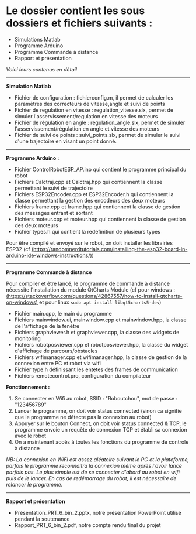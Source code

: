 # Le dossier contient les sous dossiers et fichiers suivants :

* Simulations Matlab
* Programme Arduino
* Programme Commande à distance
* Rapport et présentation

*Voici leurs contenus en détail*

----

**Simulation Matlab**

* Fichier de configuration : fichierconfig.m, il permet de calculer les paramètres des correcteurs de vitesse,angle et suivi de points
* Fichier de regulation en vitesse : regulation_vitesse.slx, permet de simuler l'asservissement/regulation en vitesse des moteurs
* Fichier de régulation en angle : regulation_angle.slx, permet de simuler l'asservissement/régulation en angle et vitesse des moteurs
* Fichier de suivi de points : suivi_points.slx, permet de simuler le suivi d'une trajectoire en visant un point donné.

----

**Programme Arduino :**

* Fichier ControlRobotESP_AP.ino qui contient le programme principal du robot
* Fichiers Calctraj.cpp et Calctraj.hpp qui contiennent la classe permettant le suivi de trajectoire
* Fichiers ESP32Encoder.cpp et ESP32Encoder.h qui contiennent la classe permettant la gestion des encodeurs des deux moteurs
* Fichiers frame.cpp et frame.hpp qui contiennent la classe de gestion des messages entrant et sortant
* Fichiers moteur.cpp et moteur.hpp qui contiennent la classe de gestion des deux moteurs 
* Fichier types.h qui contient la redefinition de plusieurs types
	
Pour être compilé et envoyé sur le robot, on doit installer les librairies ESP32 (cf [(https://randomnerdtutorials.com/installing-the-esp32-board-in-arduino-ide-windows-instructions/)](https://randomnerdtutorials.com/installing-the-esp32-board-in-arduino-ide-windows-instructions/))

----

**Programme Commande à distance**

Pour compiler et être lancé, le programme de commande à distance nécessite l'installation du module QtCharts Module (cf pour windows : [(https://stackoverflow.com/questions/42867557/how-to-install-qtcharts-on-windows)](https://stackoverflow.com/questions/42867557/how-to-install-qtcharts-on-windows) et pour linux ```sudo apt install libqt5charts5-dev```)

* Fichier main.cpp, le main du programme
* Fichiers mainwindow.ui, mainwindow.cpp et mainwindow.hpp, la classe de l'affichage de la fenêtre
* Fichiers graphviewer.h et graphviewer.cpp, la classe des widgets de monitoring 
* Fichiers robotposviewer.cpp et robotposviewer.hpp, la classe du widget d'affichage de parcours/obstacles
* Fichiers wifimanager.cpp et wifimanager.hpp, la classe de gestion de la connexion entre PC et robot via wifi
* Fichier type.h définissant les entetes des frames de communication
* Fichiers remotecontrol.pro, configuration du compilateur


**Fonctionnement :**
1. Se connecter en Wifi au robot, SSID : "Roboutchou", mot de passe : "123456789"
1. Lancer le programme, on doit voir status connected (sinon ca signifie que le programme ne détecte pas la connexion au robot)
1. Appuyer sur le bouton Connect, on doit voir status connected & TCP, le programme envoie un requête de connexion TCP et établi sa connexion avec le robot
1. On a maintenant accès à toutes les fonctions du programme de controle à distance


*NB: La connexion en WiFi est assez aléatoire suivant le PC et la plateforme, parfois le programme reconnaitra la connexion même après l'avoir lancé parfois pas. Le plus simple est de se connecter d'abord au robot en wifi puis de le lancer. En cas de redémarrage du robot, il est nécessaire de relancer le programme.*

----

**Rapport et présentation** 

* Présentation_PRT_6_bin_2.pptx, notre présentation PowerPoint utilisé pendant la soutenance
* Rapport_PRT_6_bin_2.pdf, notre compte rendu final du projet
